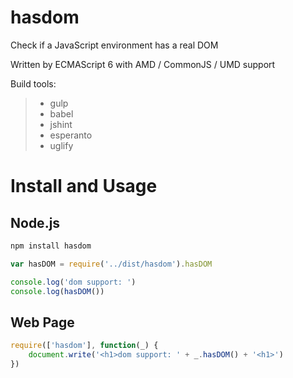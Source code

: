 # hasdom
Check if a JavaScript environment has a real DOM

Written by ECMAScript 6 with AMD / CommonJS / UMD support
 
Build tools:

> * gulp
> * babel
> * jshint
> * esperanto
> * uglify

# Install and Usage

## Node.js

```js
npm install hasdom
```

```js
var hasDOM = require('../dist/hasdom').hasDOM

console.log('dom support: ')
console.log(hasDOM())
```

## Web Page

```js
require(['hasdom'], function(_) {
	document.write('<h1>dom support: ' + _.hasDOM() + '<h1>')
})
```




